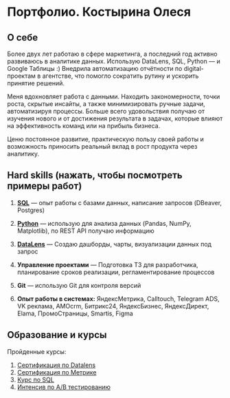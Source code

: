 # Портфолио. Костырина Олеся

## О себе
Более двух лет работаю в сфере маркетинга, а последний год активно развиваюсь в аналитике данных. Использую DataLens, SQL, Python — и Google Таблицы :) Внедрила автоматизацию отчётности по digital-проектам в агентстве, что помогло сократить рутину и ускорить принятие решений.

Меня вдохновляет работа с данными. Находить закономерности, точки роста, скрытые инсайты, а также минимизировать ручные задачи, автоматизируя процессы. Больше всего удовольствия получаю от изучения нового и от достижения результата в задачах, которые влияют на эффективность команд или на прибыль бизнеса.

Ценю постоянное развитие, практическую пользу своей работы и возможность приносить реальный вклад в рост продукта через аналитику.


## Hard skills (нажать, чтобы посмотреть примеры работ)

1. [**SQL**](https://github.com/Olysechka02/Portfolio/blob/main/SQL/примеры%20запросов%20на%20sql.sql) — опыт работы с базами данных, написание запросов (DBeaver, Postgres)

2. [**Python**](https://github.com/Olysechka02/Portfolio/blob/main/python/Примеры%20скриптов%20на%20python.py) — использую для анализа данных (Pandas, NumPy, Matplotlib), по REST API получаю информацию

3. [**DataLens**](https://github.com/Olysechka02/Portfolio/blob/main/Datalens/Примеры%20визуализаций%20в%20Datalens.md) — Создаю дашборды, чарты, визуализации данных под запрос

4. **Управление проектами** — Подготовка ТЗ для разработчика, планирование сроков реализации, регламентирование процессов

5. **Git** — использую Git для контроля версий

6. **Опыт работы в системах:** ЯндексМетрика, Calltouch, Telegram ADS, VK реклама, AMOcrm, Битрикс24, ЯндексБизнес, ЯндексДирект, Elama, ПромоСтраницы, Smartis, Figma


## Образование и курсы
Пройденные курсы:
1. [Сертификация по Datalens](https://github.com/Olysechka02/Portfolio/blob/main/Datalens/391580227_ycloud-datalens_Олеся_Костырина.pdf)
2. [Сертификация по Метрике](https://github.com/Olysechka02/Portfolio/blob/main/Datalens/Сертификат%20по%20Метрике%20Костырина%20Олеся.pdf)
3. [Курс по SQL](https://github.com/Olysechka02/Portfolio/blob/main/SQL/certificate-learnDB.pdf)
4. [Интенсив по A/B тестированию](https://github.com/Olysechka02/Portfolio/blob/main/SQL/certificate-learnDB.pdf)
